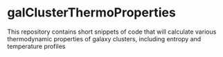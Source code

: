 # galClusterThermoProperties
This repository contains short snippets of code that will calculate various thermodynamic properties of galaxy clusters, including entropy and temperature profiles

